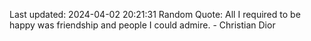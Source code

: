 Last updated: 2024-04-02 20:21:31
Random Quote: All I required to be happy was friendship and people I could admire. - Christian Dior